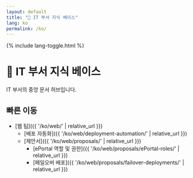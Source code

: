 ```yaml
---
layout: default
title: "🧠 IT 부서 지식 베이스"
lang: ko
permalink: /ko/
---
```


{% include lang-toggle.html %}

# 🧠 IT 부서 지식 베이스

IT 부서의 중앙 문서 허브입니다.

## 빠른 이동

- [웹 팀]({{ '/ko/web/' | relative_url }})
  - [배포 자동화]({{ '/ko/web/deployment-automation/' | relative_url }})
  - [제안서]({{ '/ko/web/proposals/' | relative_url }})
    - [ePortal 역할 및 권한]({{ '/ko/web/proposals/ePortal-roles/' | relative_url }})
    - [페일오버 배포]({{ '/ko/web/proposals/failover-deployments/' | relative_url }})
